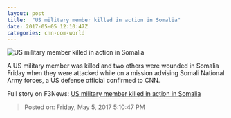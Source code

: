 ```yaml
---
layout: post
title:  "US military member killed in action in Somalia"
date: 2017-05-05 12:10:47Z
categories: cnn-com-world
---
```


![US military member killed in action in Somalia](http://i2.cdn.cnn.com/cnnnext/dam/assets/160204150328-somaliamap-super-tease.jpg)

A US military member was killed and two others were wounded in Somalia Friday when they were attacked while on a mission advising Somali National Army forces, a US defense official confirmed to CNN.


Full story on F3News: [US military member killed in action in Somalia](http://www.f3nws.com/n/syubfB)

> Posted on: Friday, May 5, 2017 5:10:47 PM
